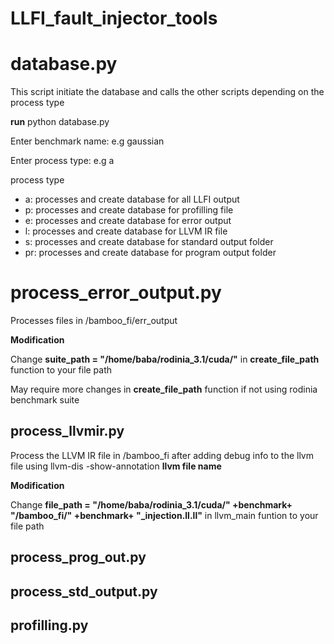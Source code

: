 # LLFI_fault_injector_tools

# database.py

This script initiate the database and calls the other scripts depending on the process type

**run** python database.py

Enter benchmark name: e.g gaussian

Enter process type: e.g a

process type

- a: processes and create database for all LLFI output
- p: processes and create database for profilling file
- e: processes and create database for error output
- l: processes and create database for LLVM IR file
- s: processes and create database for standard output folder
- pr: processes and create database for program output folder


# process_error_output.py

Processes files in /bamboo_fi/err_output

**Modification** 

Change **suite_path = "/home/baba/rodinia_3.1/cuda/"** in **create_file_path**  function to your file path

May require more changes in **create_file_path** function if not using rodinia benchmark suite

## process_llvmir.py

Process the LLVM IR file in /bamboo_fi after adding debug info to the llvm file using llvm-dis -show-annotation **llvm file name**

**Modification** 

 Change **file_path = "/home/baba/rodinia_3.1/cuda/" +benchmark+ "/bamboo_fi/" +benchmark+ "_injection.ll.ll"** in llvm_main funtion to your file path

## process_prog_out.py

## process_std_output.py

## profilling.py
